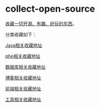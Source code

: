 collect-open-source
==================

[收藏一切开源、有趣、好玩的东西](https://github.com/ityouknow/collect-open-source)。


分类收藏如下：


[Java相关收藏地址](https://github.com/ityouknow/collect-open-source/blob/master/java.md)

[php相关收藏地址](https://github.com/ityouknow/collect-open-source/blob/master/php.md)

[数据库相关收藏地址](https://github.com/ityouknow/collect-open-source/blob/master/db.md)

[博客相关收藏地址](https://github.com/ityouknow/collect-open-source/blob/master/blogs.md)

[前端相关收藏地址](https://github.com/ityouknow/collect-open-source/blob/master/frontend.md)

[工具相关收藏地址](https://github.com/ityouknow/collect-open-source/blob/master/tool.md)








